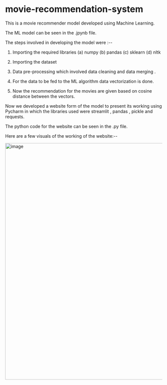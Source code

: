 # movie-recommendation-system

This is a movie recommender model developed using Machine Learning.

The ML model can be seen in the .jpynb file.

The steps involved in developing the model were :--
1) Importing the required libraries
     (a) numpy
     (b) pandas
     (c) sklearn
     (d) nltk

2) Importing the dataset
3) Data pre-processing which involved data cleaning and data merging .
4) For the data to be fed to the ML algorithm data vectorization is done.
5) Now the recommendation for the movies are given based on cosine distance between the vectors.

Now we developed a website form of the model to present its working using Pycharm in which the libraries used were streamlit , pandas , pickle and requests.

The python code for the website can be seen in the .py file.

Here are a few visuals of the working of the website:--

<img width="756" alt="image" src="https://github.com/amiteshks264/movie-recommendation-system/assets/105868193/1a899f20-77d5-4150-a4ea-195fe0eceded">
